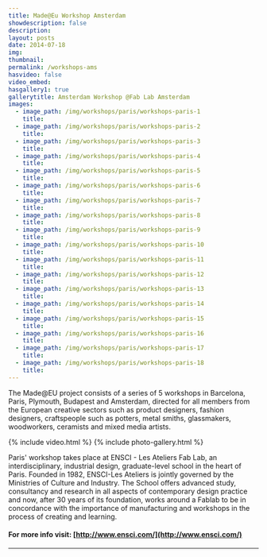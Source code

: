 ```yaml
---
title: Made@Eu Workshop Amsterdam 
showdescription: false
description: 
layout: posts
date: 2014-07-18
img: 
thumbnail: 
permalink: /workshops-ams
hasvideo: false
video_embed: 
hasgallery1: true   
gallerytitle: Amsterdam Workshop @Fab Lab Amsterdam   
images:
  - image_path: /img/workshops/paris/workshops-paris-1
    title:
  - image_path: /img/workshops/paris/workshops-paris-2
    title: 
  - image_path: /img/workshops/paris/workshops-paris-3
    title:   
  - image_path: /img/workshops/paris/workshops-paris-4
    title: 
  - image_path: /img/workshops/paris/workshops-paris-5
    title: 
  - image_path: /img/workshops/paris/workshops-paris-6
    title:   
  - image_path: /img/workshops/paris/workshops-paris-7
    title:
  - image_path: /img/workshops/paris/workshops-paris-8
    title: 
  - image_path: /img/workshops/paris/workshops-paris-9
    title:   
  - image_path: /img/workshops/paris/workshops-paris-10
    title: 
  - image_path: /img/workshops/paris/workshops-paris-11
    title: 
  - image_path: /img/workshops/paris/workshops-paris-12
    title:  
  - image_path: /img/workshops/paris/workshops-paris-13
    title:
  - image_path: /img/workshops/paris/workshops-paris-14
    title: 
  - image_path: /img/workshops/paris/workshops-paris-15
    title:   
  - image_path: /img/workshops/paris/workshops-paris-16
    title: 
  - image_path: /img/workshops/paris/workshops-paris-17
    title: 
  - image_path: /img/workshops/paris/workshops-paris-18
    title:  
---
```



The Made@EU project consists of a series of 5 workshops in Barcelona, Paris, Plymouth, Budapest and Amsterdam, directed for all members from the European creative sectors such as product designers, fashion designers, craftspeople such as potters, metal smiths, glassmakers, woodworkers, ceramists and mixed media artists.


{% include video.html %}
{% include photo-gallery.html %}


Paris' workshop takes place at ENSCI - Les Ateliers Fab Lab, an interdisciplinary, industrial design, graduate-level school in the heart of Paris. Founded in 1982, ENSCI-Les Ateliers is jointly governed by the Ministries of Culture and Industry. The School offers advanced study, consultancy and research in all aspects of contemporary design practice and now, after 30 years of its foundation, works around a Fablab to be in concordance with the importance of manufacturing and workshops in the process of creating and learning.

#### For more info visit: [http://www.ensci.com/](http://www.ensci.com/)




-------


